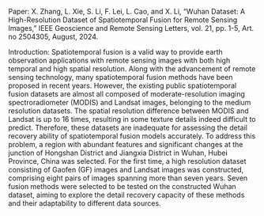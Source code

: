 Paper: X. Zhang, L. Xie, S. Li, F. Lei, L. Cao, and X. Li, “Wuhan Dataset: A High-Resolution Dataset of Spatiotemporal Fusion for Remote Sensing Images,” IEEE Geoscience and Remote Sensing Letters, vol. 21, pp. 1-5, Art. no 2504305, August, 2024.

Introduction:
Spatiotemporal fusion is a valid way to provide earth observation applications with remote sensing images with both high temporal and high spatial resolution. Along with the advancement of remote sensing technology, many spatiotemporal fusion methods have been proposed in recent years. However, the existing public spatiotemporal fusion datasets are almost all composed of moderate-resolution imaging spectroradiometer (MODIS) and Landsat images, belonging to the medium resolution datasets. The spatial resolution difference between MODIS and Landsat is up to 16 times, resulting in some texture details indeed difficult to predict. Therefore, these datasets are inadequate for assessing the detail recovery ability of spatiotemporal fusion models accurately. To address this problem, a region with abundant features and significant changes at the junction of Hongshan District and Jiangxia District in Wuhan, Hubei Province, China was selected. For the first time, a high resolution dataset consisting of Gaofen (GF) images and Landsat images was constructed, comprising eight pairs of images spanning more than seven years. Seven fusion methods were selected to be tested on the constructed Wuhan dataset, aiming to explore the detail recovery capacity of these methods and their adaptability to different data sources.
